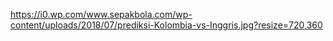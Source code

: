 https://i0.wp.com/www.sepakbola.com/wp-content/uploads/2018/07/prediksi-Kolombia-vs-Inggris.jpg?resize=720,360
